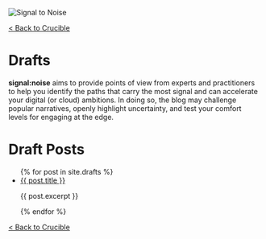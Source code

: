 ![Signal to Noise](/PartnerCrucible/Library/signaltonoise-title.png)

[< Back to Crucible](./)

# Drafts

**signal:noise** aims to provide points of view from experts and practitioners to help you identify the paths that carry the most signal and can accelerate your digital (or cloud) ambitions. In doing so, the blog may challenge popular narratives, openly highlight uncertainty, and test your comfort levels for engaging at the edge.

# Draft Posts
<ul>
  {% for post in site.drafts %}
    <li>
      <a href="/PartnerCrucible{{ post.url }}">{{ post.title }}</a>
      <p>{{ post.excerpt }}</p>
    </li>
  {% endfor %}
</ul>

[< Back to Crucible](./)